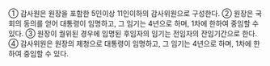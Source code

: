 ① 감사원은 원장을 포함한 5인이상 11인이하의 감사위원으로 구성한다.
② 원장은 국회의 동의를 얻어 대통령이 임명하고, 그 임기는 4년으로 하며, 1차에 한하여 중임할 수 있다.
③ 원장이 궐위된 경우에 임명된 후임자의 임기는 전임자의 잔임기간으로 한다.
④ 감사위원은 원장의 제청으로 대통령이 임명하고, 그 임기는 4년으로 하며, 1차에 한하여 중임할 수 있다.
